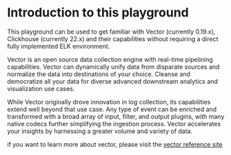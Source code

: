 # Introduction to this playground

This playground can be used to get familiar with Vector (currently 0.19.x), Clickhouse (currently 22.x) and their capabilities without requiring a direct fully implemented ELK environment.

Vector is an open source data collection engine with real-time pipelining capabilities. Vector can dynamically unify data from disparate sources and normalize the data into destinations of your choice. Cleanse and democratize all your data for diverse advanced downstream analytics and visualization use cases.

While Vector originally drove innovation in log collection, its capabilities extend well beyond that use case. Any type of event can be enriched and transformed with a broad array of input, filter, and output plugins, with many native codecs further simplifying the ingestion process. Vector accelerates your insights by harnessing a greater volume and variety of data.

if you want to learn more about vector, please visit the [vector reference site](https://www.elastic.co/guide/en/vector/current/introduction.html#introduction)
